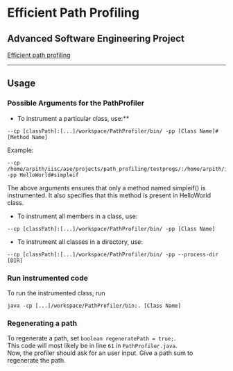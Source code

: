 # Efficient Path Profiling
## Advanced Software Engineering Project

[Efficient path profiling](http://dl.acm.org/citation.cfm?id=243857)

<hr>

## Usage
### Possible Arguments for the PathProfiler
* To instrument a particular class, use:**   
```
--cp [classPath]:[...]/workspace/PathProfiler/bin/ -pp [Class Name]#[Method Name]
```
Example:
```
--cp /home/arpith/iisc/ase/projects/path_profiling/testprogs/:/home/arpith/iisc/ase/projects/path_profiling/workspace/PathProfiler/bin/ -pp HelloWorld#simpleif
```
The above arguments ensures that only a method named simpleif() is instrumented. It also specifies that this method is present in HelloWorld class.

* To instrument all members in a class, use:
```
--cp [classPath]:[...]/workspace/PathProfiler/bin/ -pp [Class Name]
```

* To instrument all classes in a directory, use:
```
--cp [classPath]:[...]/workspace/PathProfiler/bin/ -pp --process-dir [DIR]
```

### Run instrumented code
To run the instrumented class, run
```
java -cp [...]/workspace/PathProfiler/bin:. [Class Name]
```

### Regenerating a path
To regenerate a path, set ```boolean regeneratePath = true;```.   
This code will most likely be in line ```61``` in ```PathProfiler.java```.   
Now, the profiler should ask for an user input. Give a path sum to regenerate the path.